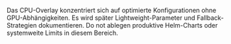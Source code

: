 Das CPU-Overlay konzentriert sich auf optimierte Konfigurationen ohne GPU-Abhängigkeiten.
Es wird später Lightweight-Parameter und Fallback-Strategien dokumentieren.
Do not ablegen produktive Helm-Charts oder systemweite Limits in diesem Bereich.
